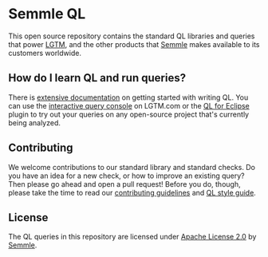 # Semmle QL

This open source repository contains the standard QL libraries and queries that power [LGTM](https://lgtm.com), and the other products that [Semmle](https://semmle.com) makes available to its customers worldwide.

## How do I learn QL and run queries?

There is [extensive documentation](https://help.semmle.com/QL/learn-ql/) on getting started with writing QL.
You can use the [interactive query console](https://lgtm.com/help/lgtm/using-query-console) on LGTM.com or the [QL for Eclipse](https://lgtm.com/help/lgtm/running-queries-ide) plugin to try out your queries on any open-source project that's currently being analyzed.

## Contributing

We welcome contributions to our standard library and standard checks. Do you have an idea for a new check, or how to improve an existing query? Then please go ahead and open a pull request! Before you do, though, please take the time to read our [contributing guidelines](CONTRIBUTING.md) and [QL style guide](docs/ql-style-guide.md).

## License

The QL queries in this repository are licensed under [Apache License 2.0](LICENSE) by [Semmle](https://semmle.com).
